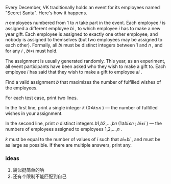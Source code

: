 Every December, VK traditionally holds an event for its employees named "Secret Santa". Here's how it happens.

𝑛
 employees numbered from 1
 to 𝑛
 take part in the event. Each employee 𝑖
 is assigned a different employee 𝑏𝑖
, to which employee 𝑖
 has to make a new year gift. Each employee is assigned to exactly one other employee, and nobody is assigned to themselves (but two employees may be assigned to each other). Formally, all 𝑏𝑖
 must be distinct integers between 1
 and 𝑛
, and for any 𝑖
, 𝑏𝑖≠𝑖
 must hold.

The assignment is usually generated randomly. This year, as an experiment, all event participants have been asked who they wish to make a gift to. Each employee 𝑖
 has said that they wish to make a gift to employee 𝑎𝑖
.

Find a valid assignment 𝑏
 that maximizes the number of fulfilled wishes of the employees.

For each test case, print two lines.

In the first line, print a single integer 𝑘
 (0≤𝑘≤𝑛
) — the number of fulfilled wishes in your assignment.

In the second line, print 𝑛
 distinct integers 𝑏1,𝑏2,…,𝑏𝑛
 (1≤𝑏𝑖≤𝑛
; 𝑏𝑖≠𝑖
) — the numbers of employees assigned to employees 1,2,…,𝑛
.

𝑘
 must be equal to the number of values of 𝑖
 such that 𝑎𝑖=𝑏𝑖
, and must be as large as possible. If there are multiple answers, print any.

### ideas
1. 貌似挺简单的呐
2. 还有个限制不能匹配到自己